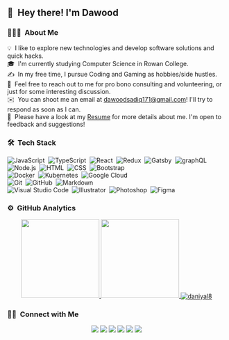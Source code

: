 ## 👋 &nbsp;Hey there! I'm Dawood

### 👨🏻‍💻 &nbsp;About Me

💡 &nbsp;I like to explore new technologies and develop software solutions and quick hacks.\
🎓 &nbsp;I'm currently studying Computer Science in Rowan College.\
✍️ &nbsp;In my free time, I pursue Coding and Gaming as hobbies/side hustles.\
💬 &nbsp;Feel free to reach out to me for pro bono consulting and volunteering, or just for some interesting discussion.\
✉️ &nbsp;You can shoot me an email at dawoodsadiq171@gmail.com! I'll try to respond as soon as I can.\
📄 &nbsp;Please have a look at my [Resume](https://drive.google.com/file/d/1y_a4iM4x2zujHz2_1YZCCFgUpI_BRIGK/view) for more details about me. I'm open to feedback and suggestions!

### 🛠 &nbsp;Tech Stack

![JavaScript](https://img.shields.io/badge/-JavaScript-333333?style=flat&logo=javascript)&nbsp;
![TypeScript](https://img.shields.io/badge/-TypeScript-333333?style=flat&logo=typeScript&logoColor=007acc)&nbsp;
![React](https://img.shields.io/badge/-React-333333?style=flat&logo=react)&nbsp;
![Redux](https://img.shields.io/badge/-Redux-333333?style=flat&logo=redux&logoColor=7248b6)&nbsp;
![Gatsby](https://img.shields.io/badge/-Gatsby-333333?style=flat&logo=gatsby&logoColor=633194)&nbsp;
![graphQL](https://img.shields.io/badge/-graphQl-333333?style=flat&logo=graphql&logoColor=de33a6)&nbsp;
![Node.js](https://img.shields.io/badge/-Node.js-333333?style=flat&logo=node.js)&nbsp;
![HTML](https://img.shields.io/badge/-HTML-333333?style=flat&logo=HTML5)&nbsp;
![CSS](https://img.shields.io/badge/-CSS-333333?style=flat&logo=CSS3&logoColor=1572B6)&nbsp;
![Bootstrap](https://img.shields.io/badge/-Bootstrap-333333?style=flat&logo=bootstrap&logoColor=563D7C)\
![Docker](https://img.shields.io/badge/-Docker-333333?style=flat&logo=docker)&nbsp;
![Kubernetes](https://img.shields.io/badge/-Kubernetes-333333?style=flat&logo=kubernetes)&nbsp;
![Google Cloud](https://img.shields.io/badge/-Google%20Cloud-333333?style=flat&logo=google%20cloud)&nbsp;\
![Git](https://img.shields.io/badge/-Git-333333?style=flat&logo=git)&nbsp;
![GitHub](https://img.shields.io/badge/-GitHub-333333?style=flat&logo=github)&nbsp;
![Markdown](https://img.shields.io/badge/-Markdown-333333?style=flat&logo=markdown)\
![Visual Studio Code](https://img.shields.io/badge/-Visual%20Studio%20Code-333333?style=flat&logo=visual-studio-code&logoColor=007ACC)&nbsp;
![Illustrator](https://img.shields.io/badge/-Illustrator-333333?style=flat&logo=adobe-illustrator)&nbsp;
![Photoshop](https://img.shields.io/badge/-Photoshop-333333?style=flat&logo=adobe-photoshop)&nbsp;
![Figma](https://img.shields.io/badge/-Figma-333333?style=flat&logo=figma)&nbsp;


### ⚙️ &nbsp;GitHub Analytics

<p align="center">
<a href="https://github.com/dawood6">
  <img height="180em" src="https://github-readme-stats-eight-theta.vercel.app/api?username=dawood6&show_icons=true&theme=react&include_all_commits=true&count_private=true"/>
  <img height="180em" src="https://github-readme-stats-eight-theta.vercel.app/api/top-langs/?username=dawood6&layout=compact&langs_count=8&theme=react"/>
  <img align="center" src="https://github-readme-streak-stats.herokuapp.com/?user=dawood6&&theme=react"  alt="daniyal8" />
</a>
</p>

### 🤝🏻 &nbsp;Connect with Me

<p align="center">
<a href="http://dawood-developerfolio.netlify.app/"><img src="https://img.shields.io/badge/-DevFolio-3423A6?style=flat-square&logo=Google-Chrome&logoColor=white"/></a>
<a href="https://www.linkedin.com/in/dawood-sadiq-739178199/"><img src="https://img.shields.io/badge/-Dawood%20Sadiq-0077B5?style=flat-square&logo=Linkedin&logoColor=white"/></a>
<a href="mailto:dawoodsadiq171@gmail.com"><img src="https://img.shields.io/badge/-dawoodsadiq171@gmail.com-D14836?style=flat-square&logo=Gmail&logoColor=white"/></a>
<a href="https://www.instagram.com/dawoodsadiq06/"><img src="https://img.shields.io/badge/-@dawoodsadiq06-E4405F?style=flat-square&logo=Instagram&logoColor=white"/></a>
<a href="https://www.facebook.com/daudsadiq.daud"><img src="https://img.shields.io/badge/-Dawood%20Sadiq-1877F2?style=flat-square&logo=Facebook&logoColor=white"/></a>
<a href="https://www.fiverr.com/dawood69"><img src="https://img.shields.io/badge/-@dawood69-1dbf73?style=flat-square&logo=Fiverr&logoColor=white"/></a>
</p>
